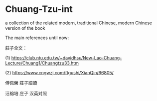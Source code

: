 # Chuang-Tzu-int
a collection of the related modern, traditional Chinese, modern Chinese version of the book

The main references until now:

莊子全文：

(1) https://club.ntu.edu.tw/~davidhsu/New-Lao-Chuang-Lecture/Chuang1/Chuangtzu33.htm

(2) https://www.cngwzj.com/ftgushi/XianQin/66805/

傅佩榮 莊子細讀

汪榕培 庄子 汉英对照
